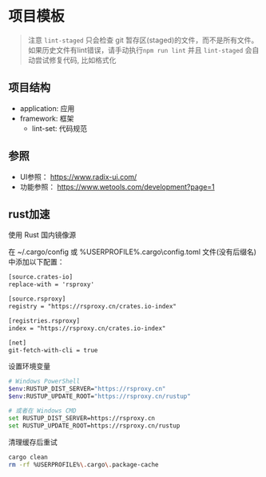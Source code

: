 # 项目模板

> 注意 `lint-staged` 只会检查 git 暂存区(staged)的文件，而不是所有文件。如果历史文件有lint错误，请手动执行`npm run lint`
> 并且 `lint-staged` 会自动尝试修复代码, 比如格式化

## 项目结构

- application: 应用
- framework: 框架
  - lint-set: 代码规范

## 参照

- UI参照： https://www.radix-ui.com/
- 功能参照： https://www.wetools.com/development?page=1

## rust加速

使用 Rust 国内镜像源

在 ~/.cargo/config 或 %USERPROFILE%\.cargo\config.toml 文件(没有后缀名)中添加以下配置：

```txt
[source.crates-io]
replace-with = 'rsproxy'

[source.rsproxy]
registry = "https://rsproxy.cn/crates.io-index"

[registries.rsproxy]
index = "https://rsproxy.cn/crates.io-index"

[net]
git-fetch-with-cli = true
```

设置环境变量

```bash
# Windows PowerShell
$env:RUSTUP_DIST_SERVER="https://rsproxy.cn"
$env:RUSTUP_UPDATE_ROOT="https://rsproxy.cn/rustup"

# 或者在 Windows CMD
set RUSTUP_DIST_SERVER=https://rsproxy.cn
set RUSTUP_UPDATE_ROOT=https://rsproxy.cn/rustup
```

清理缓存后重试

```bash
cargo clean
rm -rf %USERPROFILE%\.cargo\.package-cache
```
